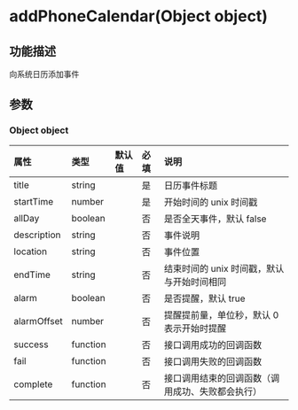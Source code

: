 # addPhoneCalendar(Object object)

## 功能描述

向系统日历添加事件

## 参数

### Object object

| 属性        | 类型     | 默认值 | 必填 | 说明                                             |
| :---------- | :------- | :----- | :--- | :----------------------------------------------- |
| title       | string   |        | 是   | 日历事件标题                                     |
| startTime   | number   |        | 是   | 开始时间的 unix 时间戳                           |
| allDay      | boolean  |        | 否   | 是否全天事件，默认 false                         |
| description | string   |        | 否   | 事件说明                                         |
| location    | string   |        | 否   | 事件位置                                         |
| endTime     | string   |        | 否   | 结束时间的 unix 时间戳，默认与开始时间相同       |
| alarm       | boolean  |        | 否   | 是否提醒，默认 true                              |
| alarmOffset | number   |        | 否   | 提醒提前量，单位秒，默认 0 表示开始时提醒        |
| success     | function |        | 否   | 接口调用成功的回调函数                           |
| fail        | function |        | 否   | 接口调用失败的回调函数                           |
| complete    | function |        | 否   | 接口调用结束的回调函数（调用成功、失败都会执行） |